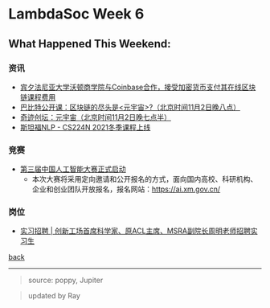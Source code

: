 # LambdaSoc Week 6

## What Happened This Weekend:

### 资讯

- [宾夕法尼亚大学沃顿商学院与Coinbase合作，接受加密货币支付其在线区块链课程费用](img/1101_week6end1.jpg)
- [巴比特公开课：区块链的尽头是<元宇宙>?（北京时间11月2日晚八点）](img/1101_week6end2.jpg)
- [奇迹创坛：元宇宙（北京时间11月2日晚七点半）](img/1101_week6end3.jpg)
- [斯坦福NLP - CS224N 2021冬季课程上线](https://mp.weixin.qq.com/s/57IByA7XZLUXgCgkOrWNWA)

### 竞赛

- [第三届中国人工智能大赛正式启动](https://mp.weixin.qq.com/s/5fQt4f-46LjCQhS2nm_caA)
  - 本次大赛将采用定向邀请和公开报名的方式，面向国内高校、科研机构、企业和创业团队开放报名，报名网站：https://ai.xm.gov.cn/

### 岗位

- [实习招聘 | 创新工场首席科学家、原ACL主席、MSRA副院长周明老师招聘实习生](https://mp.weixin.qq.com/s/FcE4NwnRwWYdrkKIba7NNA)

[back](../newsletter.html)

***

> source: poppy, Jupiter

> updated by Ray